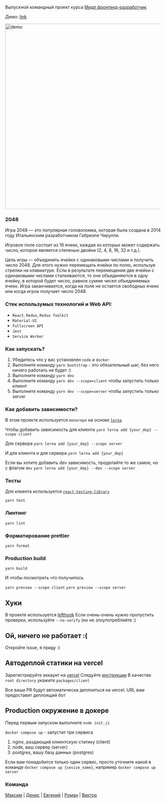 Выпускной командный проект курса [Мидл фронтенд-разработчик](https://practicum.yandex.ru/middle-frontend/)

Демо: [link](https://praktikum-client.vercel.app/)


<img src="https://sun9-32.userapi.com/impg/6HuIZuRUg4YST4mrnUE_2cWAtf1Oajtr_90UCg/04d97exm_0Y.jpg?size=1280x671&quality=96&sign=a2b078af7868bfa3c8c883a4c2b5e21c&type=album" alt="demo" style="width: 600px;"/>


### 2048
Игра 2048 — это популярная головоломка, которая была создана в 2014 году Итальянским разработчиком Габриэле Чирулли.

Игровое поле состоит из 16 ячеек, каждая из которых может содержать число, которое является степенью двойки (2, 4, 8, 16, 32 и т.д.).

Цель игры — объединить ячейки с одинаковыми числами и получить число 2048. Для этого нужно перемещать ячейки по полю, используя стрелки на клавиатуре. Если в результате перемещения две ячейки с одинаковыми числами сталкиваются, то они объединяются в одну ячейку, в которой будет число, равное сумме чисел объединяемых ячеек. Игра заканчивается, когда на поле не остается свободных ячеек или когда игрок получает число 2048.

### Стек использумых технологий и Web API:
- `React`, `Redux`, `Redux Toolkit`
- `Material-UI`
- `Fullscreen API`
- `Jest`
- `Service Worker`


### Как запускать?

1. Убедитесь что у вас установлен `node` и `docker`
2. Выполните команду `yarn bootstrap` - это обязательный шаг, без него ничего работать не будет :)
3. Выполните команду `yarn dev`
3. Выполните команду `yarn dev --scope=client` чтобы запустить только клиент
4. Выполните команду `yarn dev --scope=server` чтобы запустить только server


### Как добавить зависимости?
В этом проекте используется `monorepo` на основе [`lerna`](https://github.com/lerna/lerna)

Чтобы добавить зависимость для клиента 
```yarn lerna add {your_dep} --scope client```

Для сервера
```yarn lerna add {your_dep} --scope server```

И для клиента и для сервера
```yarn lerna add {your_dep}```


Если вы хотите добавить dev зависимость, проделайте то же самое, но с флагом `dev`
```yarn lerna add {your_dep} --dev --scope server```


### Тесты

Для клиента используется [`react-testing-library`](https://testing-library.com/docs/react-testing-library/intro/)

```yarn test```

### Линтинг

```yarn lint```

### Форматирование prettier

```yarn format```

### Production build

```yarn build```

И чтобы посмотреть что получилось


`yarn preview --scope client`
`yarn preview --scope server`

## Хуки
В проекте используется [lefthook](https://github.com/evilmartians/lefthook)
Если очень-очень нужно пропустить проверки, используйте `--no-verify` (но не злоупотребляйте :)

## Ой, ничего не работает :(

Откройте issue, я приду :)

## Автодеплой статики на vercel
Зарегистрируйте аккаунт на [vercel](https://vercel.com/)
Следуйте [инструкции](https://vitejs.dev/guide/static-deploy.html#vercel-for-git)
В качестве `root directory` укажите `packages/client`

Все ваши PR будут автоматически деплоиться на vercel. URL вам предоставит деплоящий бот

## Production окружение в докере
Перед первым запуском выполните `node init.js`


`docker compose up` - запустит три сервиса
1. nginx, раздающий клиентскую статику (client)
2. node, ваш сервер (server)
3. postgres, вашу базу данных (postgres)

Если вам понадобится только один сервис, просто уточните какой в команде
`docker compose up {sevice_name}`, например `docker compose up server`

### Команда

[Максим](https://github.com/boorav4ik) | [Денис](https://github.com/tayru) |  [Евгений](https://github.com/LapEv) |  [Роман](https://github.com/Replicatus) |  [Виктор](https://github.com/viktor-nonjme)
